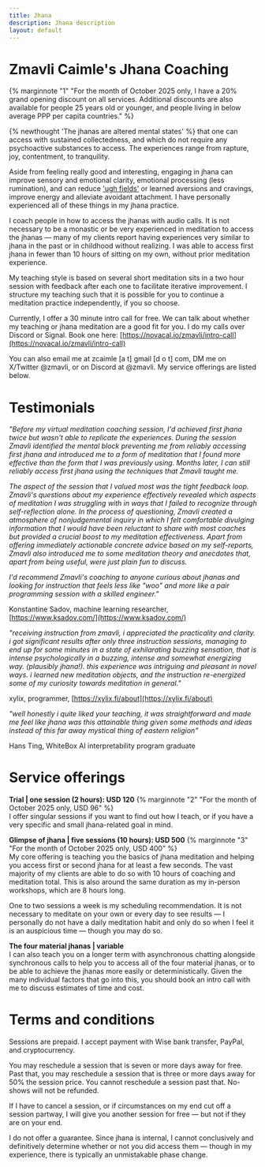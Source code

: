 ```yaml
---
title: Jhana
description: Jhana description
layout: default
---
```


# Zmavli Caimle's Jhana Coaching

{% marginnote "1" "For the month of October 2025 only, I have a 20% grand opening discount on all services. Additional discounts are also available for people 25 years old or younger, and people living in below average PPP per capita countries." %}

{% newthought 'The jhanas are altered mental states' %} that one can access with sustained collectedness, and which do not require any psychoactive substances to access.  The experiences range from rapture, joy, contentment, to tranquility.

Aside from feeling really good and interesting, engaging in jhana can improve sensory and emotional clarity, emotional processing (less rumination), and can reduce ['ugh fields'](https://www.lesswrong.com/posts/EFQ3F6kmt4WHXRqik/ugh-fields) or learned aversions and cravings, improve energy and alleviate avoidant attachment. I have personally experienced all of these things in my jhana practice.

I coach people in how to access the jhanas with audio calls. It is not necessary to be a monastic or be very experienced in meditation to access the jhanas —   many of my clients report having experiences very similar to jhana in the past or in childhood without realizing. I was able to access first jhana in fewer than 10 hours of sitting on my own, without prior meditation experience.

My teaching style is based on several short meditation sits in a two hour session with feedback after each one to facilitate iterative improvement. I structure my teaching such that it is possible for you to continue a meditation practice independently, if you so choose.

Currently, I offer a 30 minute intro call for free. We can talk about whether my teaching or jhana meditation are a good fit for you. I do my calls over Discord or Signal. Book one here: [https://novacal.io/zmavli/intro-call](https://novacal.io/zmavli/intro-call)

You can also email me at zcaimle [a t] gmail [d o t] com, DM me on X/Twitter @zmavli, or on Discord at @zmavli. My service offerings are listed below.


# Testimonials
*"Before my virtual meditation coaching session, I'd achieved first jhana twice but wasn't able to replicate the experiences. During the session Zmavli identified the mental block preventing me from reliably accessing first jhana and introduced me to a form of meditation that I found more effective than the form that I was previously using. Months later, I can still reliably access first jhana using the techniques that Zmavli taught me.*

*The aspect of the session that I valued most was the tight feedback loop. Zmavli's questions about my experience effectively revealed which aspects of meditation I was struggling with in ways that I failed to recognize through self-reflection alone. In the process of questioning, Zmavli created a atmosphere of nonjudgemental inquiry in which I felt comfortable divulging information that I would have been reluctant to share with most coaches but provided a crucial boost to my meditation effectiveness. Apart from offering immediately actionable concrete advice based on my self-reports, Zmavli also introduced me to some meditation theory and anecdotes that, apart from being useful, were just plain fun to discuss.*

*I'd recommend Zmavli's coaching to anyone curious about jhanas and looking for instruction that feels less like "woo" and more like a pair programming session with a skilled engineer."*

Konstantine Sadov, machine learning researcher, [https://www.ksadov.com/](https://www.ksadov.com/)

*"receiving instruction from zmavli, i appreciated the practicality and clarity. i got significant results after only three instruction sessions, managing to end up for some minutes in a state of exhilarating buzzing sensation, that is intense psychologically in a buzzing, intense and somewhat energizing way. (plausibly jhana!). this experience was intriguing and pleasant in novel ways. i learned new meditation objects, and the instruction re-energized some of my curiosity towards meditation in general."*

xylix, programmer, [https://xylix.fi/about](https://xylix.fi/about)

*"well honestly i quite liked your teaching, it was straightforward and made me feel like jhana was this attainable thing given some methods and ideas instead of this far away mystical thing of eastern religion"*

Hans Ting, WhiteBox AI interpretability program graduate


# Service offerings

**Trial  |  one session (2 hours): USD 120**  {% marginnote "2" "For the month of October 2025 only, USD 96" %}  
I offer singular sessions if you want to find out how I teach, or if you have a very specific and small jhana-related goal in mind.

**Glimpse of jhana  |  five sessions (10 hours): USD 500**  {% marginnote "3" "For the month of October 2025 only, USD 400" %}  
My core offering is teaching you the basics of jhana meditation and helping you access first or second jhana for at least a few seconds. The vast majority of my clients are able to do so with 10 hours of coaching and meditation total. This is also around the same duration as my in-person workshops, which are 8 hours long.

One to two sessions a week is my scheduling recommendation. It is not necessary to meditate on your own or every day to see results — I personally do not have a daily meditation habit and only do so when I feel it is an auspicious time — though you may do so.

**The four material jhanas  |  variable**  
I can also teach you on a longer term with asynchronous chatting alongside synchronous calls to help you to access all of the four material jhanas, or to be able to achieve the jhanas more easily or deterministically. Given the many individual factors that go into this, you should book an intro call with me to discuss estimates of time and cost.

# Terms and conditions

Sessions are prepaid. I accept payment with Wise bank transfer, PayPal, and cryptocurrency.

You may reschedule a session that is seven or more days away for free. Past that, you may reschedule a session that is three or more days away for 50% the session price. You cannot reschedule a session past that. No-shows will not be refunded. 

If I have to cancel a session, or if circumstances on my end cut off a session partway, I will give you another session for free — but not if they are on your end.

I do not offer a guarantee. Since jhana is internal, I cannot conclusively and definitively determine whether or not you did access them — though in my experience, there is typically an unmistakable phase change.



